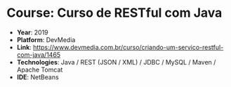 # Course: Curso de RESTful com Java

- **Year**: 2019
- **Platform**: DevMedia
- **Link**: https://www.devmedia.com.br/curso/criando-um-servico-restful-com-java/1465
- **Technologies**: Java / REST (JSON / XML) / JDBC / MySQL / Maven / Apache Tomcat
- **IDE**: NetBeans

